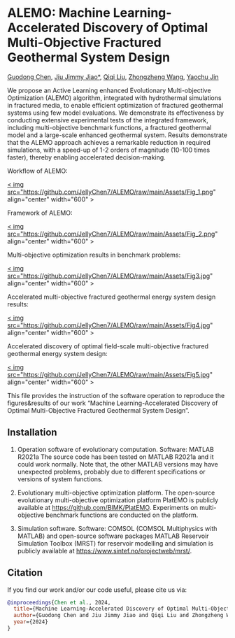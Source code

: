 # ALEMO: Machine Learning-Accelerated Discovery of Optimal Multi-Objective Fractured Geothermal System Design

[Guodong Chen](https://scholar.google.com/citations?user=U2YFkAgAAAAJ&hl=zh-TW&oi=ao), [Jiu Jimmy Jiao*](https://scholar.google.com/citations?user=t7zybZUAAAAJ&hl=zh-TW&oi=ao), [Qiqi Liu](https://scholar.google.com.hk/citations?user=BDKEG8QAAAAJ&hl=en&oi=ao), [Zhongzheng Wang](https://scholar.google.com.hk/citations?user=WSH0zQsAAAAJ&hl=en&oi=ao), [Yaochu Jin](https://scholar.google.com.hk/citations?user=B5WAkz4AAAAJ&hl=en&oi=ao)

We propose an Active Learning enhanced Evolutionary Multi-objective Optimization (ALEMO) algorithm, integrated with hydrothermal simulations in fractured media, to enable efficient optimization of fractured geothermal systems using few model evaluations. We demonstrate its effectiveness by conducting extensive experimental tests of the integrated framework, including multi-objective benchmark functions, a fractured geothermal model and a large-scale enhanced geothermal system. Results demonstrate that the ALEMO approach achieves a remarkable reduction in required simulations, with a speed-up of 1-2 orders of magnitude (10-100 times faster), thereby enabling accelerated decision-making.

Workflow of ALEMO:

<a href=" ">< img src="https://github.com/JellyChen7/ALEMO/raw/main/Assets/Fig_1.png" align="center" width="600" >

Framework of ALEMO:

<a href="url">< img src="https://github.com/JellyChen7/ALEMO/raw/main/Assets/Fig_2.png" align="center" width="600" >

Multi-objective optimization results in benchmark problems:

<a href="url">< img src="https://github.com/JellyChen7/ALEMO/raw/main/Assets/Fig3.jpg" align="center" width="600" >

Accelerated multi-objective fractured geothermal energy system design results:

<a href="url">< img src="https://github.com/JellyChen7/ALEMO/raw/main/Assets/Fig4.jpg" align="center" width="600" >

Accelerated discovery of optimal field-scale multi-objective fractured geothermal energy system design:

<a href="url">< img src="https://github.com/JellyChen7/ALEMO/raw/main/Assets/Fig5.jpg" align="center" width="600" >

This file provides the instruction of the software operation to reproduce the figures&results of our work “Machine Learning-Accelerated Discovery of Optimal Multi-Objective Fractured Geothermal System Design”.

## Installation


1. Operation software of evolutionary computation.
   Software: MATLAB R2021a
   The source code has been tested on MATLAB R2021a and it could work normally. Note that, the other MATLAB versions may have unexpected problems, probably due to different specifications or versions of system functions.

2. Evolutionary multi-objective optimization platform.
   The open-source evolutionary multi-objective optimization platform PlatEMO is publicly available at https://github.com/BIMK/PlatEMO. Experiments on multi-objective benchmark functions are conducted on the platform.

3. Simulation software.
   Software: COMSOL (COMSOL Multiphysics with MATLAB) and open-source software packages MATLAB Reservoir Simulation Toolbox (MRST) for reservoir modelling and simulation is publicly available at https://www.sintef.no/projectweb/mrst/.

## Citation
If you find our work and/or our code useful, please cite us via:

```bibtex
@inproceedings{Chen et al., 2024,
  title={Machine Learning-Accelerated Discovery of Optimal Multi-Objective Fractured Geothermal System Design},
  author={Guodong Chen and Jiu Jimmy Jiao and Qiqi Liu and Zhongzheng Wang and Yaochu Jin},
  year={2024}
}
```
